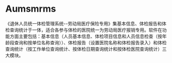 # Aumsmrms
 《退休人员统一体检管理系统--劳动局医疗保险专用》集基本信息、体检报告和体检查询统计于一体，适合各参与体检的医院统一为劳动局医疗报销专用。软件在功能方面主要包括：基本信息（人员基本信息、体检项目信息和人员信息检查（按年龄段查询和按单位名称查询））、体检报告（设置医院名称和体检报告录入）和体检查询统计（按工作单位查询统计、按体检日期查询统计和按体检医院查询统计）三大模块。
